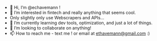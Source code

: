 - 👋 Hi, I’m @echavemann !
- 👀 I’m interested in fintech and really anything that seems cool.
- Only slightly only use Webscrapers and APIs...
- 🌱 I’m currently learning dev tools, optimization, and just a lot of things.
- 💞️ I’m looking to collaborate on anything!
- 📫 How to reach me - text me ! or email at ethavemann@gmail.com :)

<!---
echavemann/echavemann is a ✨ special ✨ repository because its `README.md` (this file) appears on your GitHub profile.
You can click the Preview link to take a look at your changes.
--->
